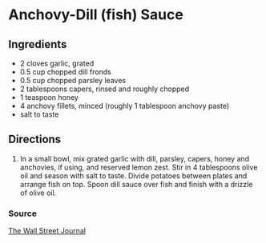 # Anchovy-Dill (fish) Sauce

## Ingredients

- 2 cloves garlic, grated
- 0.5 cup chopped dill fronds
- 0.5 cup chopped parsley leaves
- 2 tablespoons capers, rinsed and roughly chopped
- 1 teaspoon honey
- 4 anchovy fillets, minced (roughly 1 tablespoon anchovy paste)
- salt to taste

## Directions

1. In a small bowl, mix grated garlic with dill, parsley, capers, honey and
   anchovies, if using, and reserved lemon zest. Stir in 4 tablespoons olive oil
   and season with salt to taste. Divide potatoes between plates and arrange fish
   on top. Spoon dill sauce over fish and finish with a drizzle of olive oil.

### Source

[The Wall Street Journal](https://www.wsj.com/recipes/arctic-char-with-lemony-potatoes-and-anchovydill-sauce-57c16e68)
